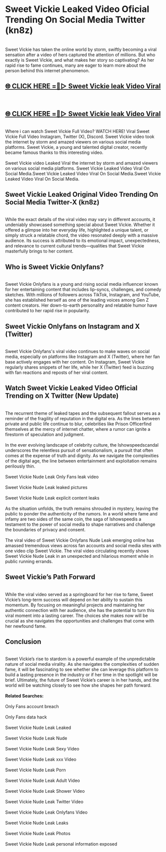 # Sweet Vickie Leaked Video Oficial Trending On Social Media Twitter (kn8z)
<br>
Sweet Vickie has taken the online world by storm, swiftly becoming a viral sensation after a video of hers captured the attention of millions. But who exactly is Sweet Vickie, and what makes her story so captivating? As her rapid rise to fame continues, many are eager to learn more about the person behind this internet phenomenon.
<br>
<h2><a href="https://v.mview.online/p/url.html?title=Sweet_Vickie&ref=git">🌐 CLICK HERE =👙▷ Sweet Vickie leak Video Viral</a></h2>
<br>
<h2><a href="https://v.mview.online/p/url.html?title=Sweet_Vickie&ref=git">🌐 CLICK HERE =👙▷ Sweet Vickie leak Video Viral</a></h2>
<br>
Where i can watch Sweet Vickie Full Video? WATCH HERE! Viral Sweet Vickie Full Video Instagram, Twitter (X), Discord. Sweet Vickie video took the internet by storm and amazed viewers on various social media platforms. Sweet Vickie, a young and talented digital creator, recently became famous thanks to this interesting video.
<br><br>
Sweet Vickie video Leaked Viral the internet by storm and amazed viewers on various social media platforms. Sweet Vickie Leaked Video Viral On Social Media.Sweet Vickie Leaked Video Viral On Social Media.Sweet Vickie Leaked Video Viral On Social Media.
<br>
<h2>Sweet Vickie Leaked Original Video Trending On Social Media Twitter-X (kn8z)</h2>
<br>
While the exact details of the viral video may vary in different accounts, it undeniably showcased something special about Sweet Vickie. Whether it offered a glimpse into her everyday life, highlighted a unique talent, or simply struck a relatable chord, the video resonated deeply with a massive audience. Its success is attributed to its emotional impact, unexpectedness, and relevance to current cultural trends—qualities that Sweet Vickie masterfully brings to her content.
<br>
<h2>Who is Sweet Vickie Onlyfans?</h2>
<br>
Sweet Vickie Onlyfans is a young and rising social media influencer known for her entertaining content that includes lip-syncs, challenges, and comedy sketches. With millions of followers across TikTok, Instagram, and YouTube, she has established herself as one of the leading voices among Gen Z content creators. Her down-to-earth personality and relatable humor have contributed to her rapid rise in popularity.
<br>
<h2>Sweet Vickie Onlyfans on Instagram and X (Twitter)</h2>
<br>
Sweet Vickie Onlyfans's viral video continues to make waves on social media, especially on platforms like Instagram and X (Twitter), where her fan base actively engages with her content. On Instagram, Sweet Vickie regularly shares snippets of her life, while her X (Twitter) feed is buzzing with fan reactions and reposts of her viral content.
<br>
<h2>Watch Sweet Vickie Leaked Video Official Trending on X Twitter (New Update)</h2>
<br>
The recurrent theme of leaked tapes and the subsequent fallout serves as a reminder of the fragility of reputation in the digital era. As the lines between private and public life continue to blur, celebrities like Prison Officerfind themselves at the mercy of internet chatter, where a rumor can ignite a firestorm of speculation and judgment.
<br><br>
In the ever evolving landscape of celebrity culture, the Ishowspeedscandal underscores the relentless pursuit of sensationalism, a pursuit that often comes at the expense of truth and dignity. As we navigate the complexities of the digital age, the line between entertainment and exploitation remains perilously thin.
<br><br>
Sweet Vickie Nude Leak Only Fans leak video
<br><br>
Sweet Vickie Nude Leak leaked pictures
<br><br>
Sweet Vickie Nude Leak explicit content leaks
<br><br>
As the situation unfolds, the truth remains shrouded in mystery, leaving the public to ponder the authenticity of the rumors. In a world where fame and infamy are two sides of the same coin, the saga of Ishowspeedis a testament to the power of social media to shape narratives and challenge the boundaries of privacy and consent.
<br><br>
The viral video of Sweet Vickie Onlyfans Nude Leak emerging online has amassed tremendous views across fan accounts and social media sites with one video clip Sweet Vickie. The viral video circulating recently shows Sweet Vickie Nude Leak in an unexpected and hilarious moment while in public running errands.
<br>
<h2>Sweet Vickie’s Path Forward</h2>
<br>
While the viral video served as a springboard for her rise to fame, Sweet Vickie’s long-term success will depend on her ability to sustain this momentum. By focusing on meaningful projects and maintaining her authentic connection with her audience, she has the potential to turn this viral moment into a lasting career. The choices she makes now will be crucial as she navigates the opportunities and challenges that come with her newfound fame.
<br>
<h2>Conclusion</h2>
<br>
Sweet Vickie’s rise to stardom is a powerful example of the unpredictable nature of social media virality. As she navigates the complexities of sudden fame, it will be fascinating to see whether she can leverage this platform to build a lasting presence in the industry or if her time in the spotlight will be brief. Ultimately, the future of Sweet Vickie’s career is in her hands, and the world will be watching closely to see how she shapes her path forward.
<br><br>
<strong>Related Searches:</strong>
<br><br>
Only Fans account breach
<br><br>
Only Fans data hack
<br><br>
Sweet Vickie Nude Leak Leaked
<br><br>
Sweet Vickie Nude Leak Nude
<br><br>
Sweet Vickie Nude Leak Sexy Video
<br><br>
Sweet Vickie Nude Leak xxx Video
<br><br>
Sweet Vickie Nude Leak Porn
<br><br>
Sweet Vickie Nude Leak Adult Video
<br><br>
Sweet Vickie Nude Leak Shower Video
<br><br>
Sweet Vickie Nude Leak Twitter Video
<br><br>
Sweet Vickie Nude Leak Onlyfans Video
<br><br>
Sweet Vickie Nude Leak Leaks
<br><br>
Sweet Vickie Nude Leak Photos
<br><br>
Sweet Vickie Nude Leak personal information exposed